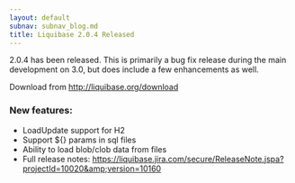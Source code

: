 ```yaml
---
layout: default
subnav: subnav_blog.md
title: Liquibase 2.0.4 Released
---
```



2.0.4 has been released. This is primarily a bug fix release during the main development on 3.0, but does include a few  enhancements as well.


Download from <a href="http://liquibase.org/download">http://liquibase.org/download</a>


### New features:


- LoadUpdate support for H2
- Support ${} params in sql files
- Ability to load blob/clob data from files
- Full release notes: <a href="https://liquibase.jira.com/secure/ReleaseNote.jspa?projectId=10020&amp;version=10160">https://liquibase.jira.com/secure/ReleaseNote.jspa?projectId=10020&amp;version=10160</a>
